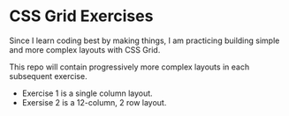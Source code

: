 # CSS Grid Exercises

Since I learn coding best by making things, I am practicing building simple and more complex layouts with CSS Grid. 

This repo will contain progressively more complex layouts in each subsequent exercise.

- Exercise 1 is a single column layout.
- Exersise 2 is a 12-column, 2 row layout.
